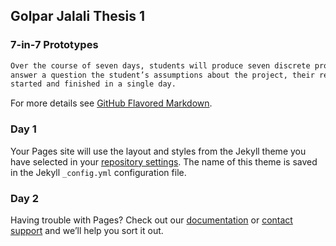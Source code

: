 ## Golpar Jalali Thesis 1


### 7-in-7 Prototypes

```markdown
Over the course of seven days, students will produce seven discrete prototypes. Each prototype should pose and
answer a question the student’s assumptions about the project, their research, and proposal. Each will be
started and finished in a single day.

```

For more details see [GitHub Flavored Markdown](https://guides.github.com/features/mastering-markdown/).

### Day 1

Your Pages site will use the layout and styles from the Jekyll theme you have selected in your [repository settings](https://github.com/gollpar/Thesis1/settings). The name of this theme is saved in the Jekyll `_config.yml` configuration file.

### Day 2

Having trouble with Pages? Check out our [documentation](https://help.github.com/categories/github-pages-basics/) or [contact support](https://github.com/contact) and we’ll help you sort it out.
